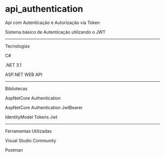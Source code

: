 # api_authentication

Api com Autenticação e Autorização via Token

Sistema básico de Autenticação utilizando o JWT

--------------------------

Tecnologias

C#

.NET 3.1

ASP.NET WEB API

--------------------------

Bibliotecas

AspNetCore Authentication

AspNetCore Authentication JwtBearer

IdentityModel Tokens Jwt

--------------------------

Ferramentas Utilizadas

Visual Studio Community

Postman
